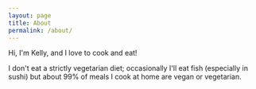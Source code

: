 ```yaml
---
layout: page
title: About
permalink: /about/
---
```


Hi, I'm Kelly, and I love to cook and eat!

I don't eat a strictly vegetarian diet; occasionally I'll eat fish (especially in sushi) but about 99% of meals I cook at home are vegan or vegetarian.
